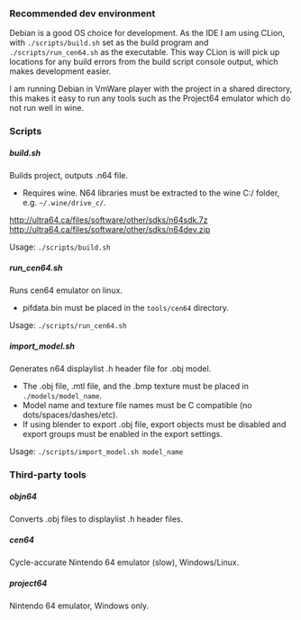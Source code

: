 ### Recommended dev environment

Debian is a good OS choice for development. As the IDE I am using CLion, with `./scripts/build.sh` set as the build program and `./scripts/run_cen64.sh` as the executable. This way CLion is will pick up locations for any build errors from the build script console output, which makes development easier.

I am running Debian in VmWare player with the project in a shared directory, this makes it easy to run any tools such as the Project64 emulator which do not run well in wine.

### Scripts

##### build.sh
Builds project, outputs .n64 file. 

- Requires wine. N64 libraries must be extracted to the wine C:/ folder, e.g. `~/.wine/drive_c/`.

http://ultra64.ca/files/software/other/sdks/n64sdk.7z
http://ultra64.ca/files/software/other/sdks/n64dev.zip

Usage: `./scripts/build.sh`

##### run_cen64.sh
Runs cen64 emulator on linux. 

- pifdata.bin must be placed in the `tools/cen64` directory.

Usage: `./scripts/run_cen64.sh`

##### import_model.sh
Generates n64 displaylist .h header file for .obj model.
- The .obj file, .mtl file, and the .bmp texture must be placed in `./models/model_name`.
- Model name and texture file names must be C compatible (no dots/spaces/dashes/etc).
- If using blender to export .obj file, export objects must be disabled and export groups must be enabled in the export settings.


Usage: `./scripts/import_model.sh model_name`

### Third-party tools

##### objn64
Converts .obj files to displaylist .h header files.

##### cen64
Cycle-accurate Nintendo 64 emulator (slow), Windows/Linux.

##### project64
Nintendo 64 emulator, Windows only.

